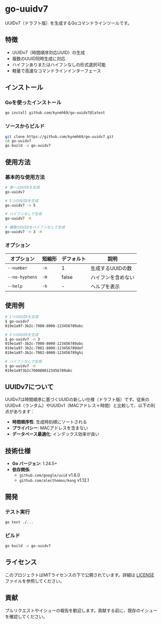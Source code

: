 # go-uuidv7

UUIDv7（ドラフト版）を生成するGoコマンドラインツールです。

## 特徴

- UUIDv7（時間順序対応UUID）の生成
- 複数のUUID同時生成に対応
- ハイフンありまたはハイフンなしの形式選択可能
- 軽量で高速なコマンドラインインターフェース

## インストール

### Goを使ったインストール

```bash
go install github.com/kynmh69/go-uuidv7@latest
```

### ソースからビルド

```bash
git clone https://github.com/kynmh69/go-uuidv7.git
cd go-uuidv7
go build -o go-uuidv7
```

## 使用方法

### 基本的な使用方法

```bash
# 単一のUUIDを生成
go-uuidv7

# 5つのUUIDを生成
go-uuidv7 -n 5

# ハイフンなしで生成
go-uuidv7 -H

# 複数のUUIDをハイフンなしで生成
go-uuidv7 -n 3 -H
```

### オプション

| オプション | 短縮形 | デフォルト | 説明 |
|----------|-------|----------|------|
| `--number` | `-n` | 1 | 生成するUUIDの数 |
| `--no-hyphens` | `-H` | false | ハイフンを含めない |
| `--help` | `-h` | - | ヘルプを表示 |

## 使用例

```bash
# 1つのUUIDを生成
$ go-uuidv7
019e1a97-3b2c-7000-8000-123456789abc

# 3つのUUIDを生成
$ go-uuidv7 -n 3
019e1a97-3b2c-7000-8000-123456789abc
019e1a97-3b2c-7001-8000-123456789def
019e1a97-3b2c-7002-8000-123456789ghi

# ハイフンなしで生成
$ go-uuidv7 -H
019e1a973b2c7000800123456789abc
```

## UUIDv7について

UUIDv7は時間順序に基づくUUIDの新しい仕様（ドラフト版）です。従来のUUIDv4（ランダム）やUUIDv1（MACアドレス＋時間）と比較して、以下の利点があります：

- **時間順序性**: 生成時刻順にソートされる
- **プライバシー**: MACアドレスを含まない
- **データベース最適化**: インデックス効率が良い

## 技術仕様

- **Go バージョン**: 1.24.5+
- **依存関係**:
  - `github.com/google/uuid` v1.6.0
  - `github.com/alecthomas/kong` v1.12.1

## 開発

### テスト実行

```bash
go test ./...
```

### ビルド

```bash
go build -o go-uuidv7
```

## ライセンス

このプロジェクトはMITライセンスの下で公開されています。詳細は [LICENSE](LICENSE) ファイルを参照してください。

## 貢献

プルリクエストやイシューの報告を歓迎します。貢献する前に、既存のイシューを確認してください。